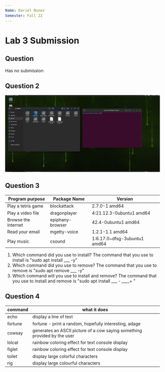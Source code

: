 ```yaml
---
Name: Dariel Nunez
Semester: Fall 22
---
```


# Lab 3 Submission

## Question
Has no submission 

## Question 2
![q2](q2.png)

## Question 3

| Program purpose     | Package Name     | Version                      |
| ------------------- | ---------------- | ---------------------------- |
| Play a tetris game  | blockattack      | 2.7.0-1 amd64                |
| Play a video file   | dragonplayer     | 4:21.12.3-0ubuntu1 amd64     |
| Browse the internet | epiphany-browser | 42.4-0ubuntu1 amd64          |
| Read your email     | mgetty-voice     | 1.2.1-1.1 amd64              |
| Play music          | csound           | 1:6.17.0~dfsg-3ubuntu1 amd64 |

1. Which command did you use to install?
    The command that you use to install is "sudo apt install ___ -y"
2. Which command did you use to remove?
    The command that you use to remove is "sudo apt remove ___ -y"
3. Which command will you use to install and remove? 
    The command that you use to install and remove is "sudo apt install ___ - ____+ " 
## Question 4

| command | what it does                                                              |
| ------- | ------------------------------------------------------------------------- |
| echo    | display a line of text                                                    |
| fortune | fortune - print a random, hopefully interesting, adage                    |
| cowsay  | generates an ASCII picture of a cow saying something provided by the user |
| lolcat  | rainbow coloring effect for text console display                          |
| figlet  | rainbow coloring effect for text console display                          |
| toilet  | display large colorful characters                                         |
| rig     | display large colourful characters                                        |
